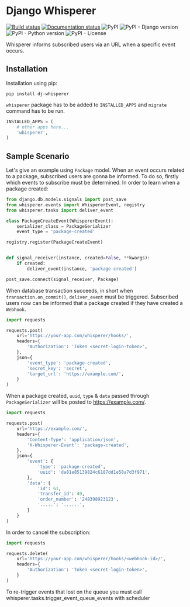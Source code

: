 # Django Whisperer

[![Build status](https://img.shields.io/bitbucket/pipelines/akinonteam/dj-whisperer)](https://bitbucket.org/akinonteam/dj-whisperer/addon/pipelines/home)
[![Documentation status](https://readthedocs.org/projects/dj-whisperer/badge/?version=latest)](https://dj-whisperer.readthedocs.io/en/latest/?badge=latest)
![PyPI](https://img.shields.io/pypi/v/dj-whisperer)
![PyPI - Django version](https://img.shields.io/pypi/djversions/dj-whisperer)
![PyPI - Python version](https://img.shields.io/pypi/pyversions/dj-whisperer)
![PyPI - License](https://img.shields.io/pypi/l/dj-whisperer)

Whisperer informs subscribed users via an URL when a specific event occurs.

## Installation

Installation using pip:

```
pip install dj-whisperer
```

`whisperer` package has to be added to `INSTALLED_APPS` and `migrate` command has to be run.

```python
INSTALLED_APPS = (
    # other apps here...
    'whisperer',
)
```

## Sample Scenario

Let's give an example using `Package` model. When an event occurs related to a package, subscribed users are gonna be informed. To do so, firstly which events to subscribe must be determined. In order to learn when a package created:

```python
from django.db.models.signals import post_save
from whisperer.events import WhispererEvent, registry
from whisperer.tasks import deliver_event

class PackageCreateEvent(WhispererEvent):
    serializer_class = PackageSerializer
    event_type = 'package-created'

registry.register(PackageCreateEvent)


def signal_receiver(instance, created=False, **kwargs):
    if created:
        deliver_event(instance, 'package-created')

post_save.connect(signal_receiver, Package)
```

When database transaction succeeds, in short when `transaction.on_commit()`, `deliver_event` must be triggered.
Subscribed users now can be informed that a package created if they have created a `Webhook`.

```python
import requests

requests.post(
    url='https://your-app.com/whisperer/hooks/',
    headers={
        'Authorization': 'Token <secret-login-token>',
    },
    json={
        'event_type': 'package-created',
        'secret_key': 'secret',
        'target_url': 'https://example.com/',
    }
)
```

When a package created, `uuid`, `type` & `data` passed through `PackageSerializer` will be posted to https://example.com/.

```python
import requests

requests.post(
    url='https://example.com/',
    headers={
        'Content-Type': 'application/json',
        'X-Whisperer-Event': 'package-created',
    },
    json={
        'event': {
            'type': 'package-created',
            'uuid': 'da81e85139824c6187dd1e58a7d3f971',
        },
        'data': {
            'id': 61,
            'transfer_id': 49,
            'order_number': '248398923123',
            '.....': '......',
        }
    }
)
```

In order to cancel the subscription:

```python
import requests

requests.delete(
    url='https://your-app.com/whisperer/hooks/<webhook-id>/',
    headers={
        'Authorization': 'Token <secret-login-token>',
    }
)
```

To re-trigger events that lost on the queue you must call whisperer.tasks.trigger_event_queue_events with scheduler
